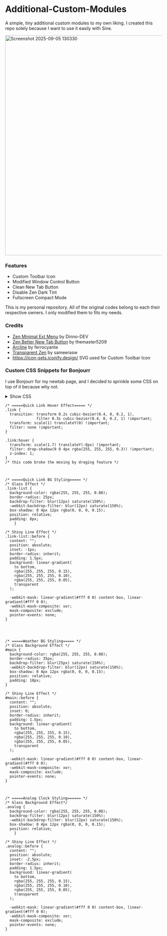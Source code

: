 # Additional-Custom-Modules
A simple, tiny additional custom modules to my own liking. I created this repo solely because I want to use it easily with Sine.

<img width="1365" height="706" alt="Screenshot 2025-09-05 130330" src="https://github.com/user-attachments/assets/2b18cb77-9796-462e-8127-8046bdb6243a" />

### Features

- Custom Toolbar Icon
- Modified Window Control Button
- Clean New Tab Button
- Disable Zen Dark Tint
- Fullscreen Compact Mode

This is my personal repository. All of the original codes belong to each their respective owners. I only modified them to fits my needs.

### Credits
- [Zen Minimal Ext Menu](https://github.com/Dinno-DEV/zen-minimal-exit-menu) by Dinno-DEV
- [Zen Better New Tab Button](https://github.com/themaster5209/zen-better-new-tab-button) by themaster5209
- [Arcline](https://github.com/ferrocyante/Arcline) by ferrocyante
- [Transparent Zen](https://github.com/sameerasw/zen-themes/tree/main/TransparentZen) by sameerasw
- https://icon-sets.iconify.design/ SVG used for Custom Toolbar Icon

### Custom CSS Snippets for Bonjourr
I use Bonjourr for my newtab page, and I decided to sprinkle some CSS on top of it because why not.
<details>
<summary> Show CSS

```
/* =====Quick Link Hover Effect===== */
.link {
  transition: transform 0.2s cubic-bezier(0.4, 0, 0.2, 1), 
              filter 0.3s cubic-bezier(0.4, 0, 0.2, 1) !important;
  transform: scale(1) translateY(0) !important;
  filter: none !important;
}

.link:hover {
  transform: scale(1.7) translateY(-8px) !important;
  filter: drop-shadow(0 0 4px rgba(255, 255, 255, 0.3)) !important;
  z-index: 1;
}
/* this code broke the moving by draging feature */



/* =====Quick Link BG Styling===== */
/* Glass Effect */
.link-list {
  background-color: rgba(255, 255, 255, 0.08);
  border-radius: 25px;
  backdrop-filter: blur(12px) saturate(150%);
  -webkit-backdrop-filter: blur(12px) saturate(150%);
  box-shadow: 0 4px 12px rgba(0, 0, 0, 0.15);
  position: relative;
  padding: 8px;
	}
	
/* Shiny Line Effect */
.link-list::before {
  content: "";
  position: absolute;
  inset: -1px;
  border-radius: inherit;
  padding: 1.5px;
  background: linear-gradient(
    to bottom,
    rgba(255, 255, 255, 0.15),  
    rgba(255, 255, 255, 0.10),  
    rgba(255, 255, 255, 0.05),  
    transparent                
  );

  -webkit-mask: linear-gradient(#fff 0 0) content-box, linear-gradient(#fff 0 0);
  -webkit-mask-composite: xor;
  mask-composite: exclude;
  pointer-events: none;
}




/* =====Weather BG Styling===== */
/* Glass Background Effect */
#main {
  background-color: rgba(255, 255, 255, 0.08);
  border-radius: 35px;
  backdrop-filter: blur(25px) saturate(150%);
  -webkit-backdrop-filter: blur(12px) saturate(150%);
  box-shadow: 0 4px 12px rgba(0, 0, 0, 0.15);
  position: relative;
  padding: 18px;
}

/* Shiny Line Effect */
#main::before {
  content: "";
  position: absolute;
  inset: 0;
  border-radius: inherit;
  padding: 1.5px;
  background: linear-gradient(
    to bottom,
    rgba(255, 255, 255, 0.15),  
    rgba(255, 255, 255, 0.10),  
    rgba(255, 255, 255, 0.05),  
    transparent                
  );

  -webkit-mask: linear-gradient(#fff 0 0) content-box, linear-gradient(#fff 0 0);
  -webkit-mask-composite: xor;
  mask-composite: exclude;
  pointer-events: none;
}



/* =====Analog Clock Styling====== */
/* Glass Background Effect*/
.analog {
  background-color: rgba(255, 255, 255, 0.08);
  backdrop-filter: blur(12px) saturate(150%);
  -webkit-backdrop-filter: blur(12px) saturate(150%);
  box-shadow: 0 4px 12px rgba(0, 0, 0, 0.15);
  position: relative;
	}
	
/* Shiny Line Effect */
.analog::before {
  content: "";
  position: absolute;
  inset: -2.5px;
  border-radius: inherit;
  padding: 1.5px;
  background: linear-gradient(
    to bottom,
    rgba(255, 255, 255, 0.15),  
    rgba(255, 255, 255, 0.10),  
    rgba(255, 255, 255, 0.05),  
    transparent                
  );

  -webkit-mask: linear-gradient(#fff 0 0) content-box, linear-gradient(#fff 0 0);
  -webkit-mask-composite: xor;
  mask-composite: exclude;
  pointer-events: none;
}
```
</details>
